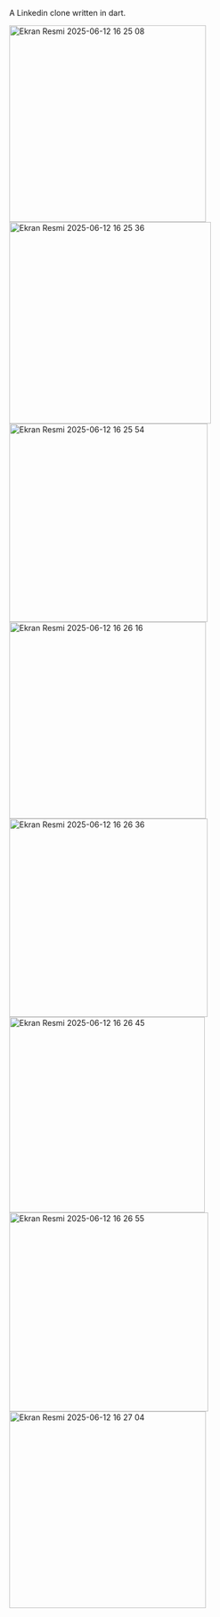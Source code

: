 A Linkedin clone written in dart.

<img width="353" alt="Ekran Resmi 2025-06-12 16 25 08" src="https://github.com/user-attachments/assets/2a79fa12-6efc-41e6-a198-972664509ab3" />
<img width="362" alt="Ekran Resmi 2025-06-12 16 25 36" src="https://github.com/user-attachments/assets/47077536-727b-4bad-b2e6-6664e7ec70a2" />
<img width="356" alt="Ekran Resmi 2025-06-12 16 25 54" src="https://github.com/user-attachments/assets/72efe2a7-c8d2-497b-9374-e923214b9ff9" />
<img width="353" alt="Ekran Resmi 2025-06-12 16 26 16" src="https://github.com/user-attachments/assets/0331b697-a867-4298-8ab5-c18bf524ca66" />
<img width="356" alt="Ekran Resmi 2025-06-12 16 26 36" src="https://github.com/user-attachments/assets/7940bc61-f1ad-442f-b0ec-ceae155a1812" />
<img width="351" alt="Ekran Resmi 2025-06-12 16 26 45" src="https://github.com/user-attachments/assets/6297b95e-a6b6-40e2-83fc-d9c4e8a313bf" />
<img width="357" alt="Ekran Resmi 2025-06-12 16 26 55" src="https://github.com/user-attachments/assets/6a80dec5-6f14-486e-959b-7354fdbfd3c3" />
<img width="353" alt="Ekran Resmi 2025-06-12 16 27 04" src="https://github.com/user-attachments/assets/1ae3cd72-d607-4694-858b-57feba34d8d4" />
